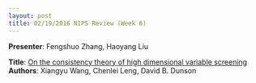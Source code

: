 ```yaml
---
layout: post
title: 02/19/2016 NIPS Review (Week 6)
---
```

**Presenter**: Fengshuo Zhang, Haoyang Liu

**Title**: [On the consistency theory of high dimensional variable screening](http://arxiv.org/abs/1502.06895)   
**Authors**: Xiangyu Wang, Chenlei Leng, David B. Dunson  
